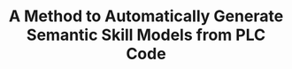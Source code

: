 ---
layout: default
title: A Method to Automatically Generate Semantic Skill Models from PLC Code
authors: Köcher, Aljosha; Jeleniewski, Tom; Fay, Alexander
publication: IECON 2021 - 47th Annual Conference of the IEEE Industrial Electronics Society
year: 2021
doi: 10.1109/IECON48115.2021.9589674
---